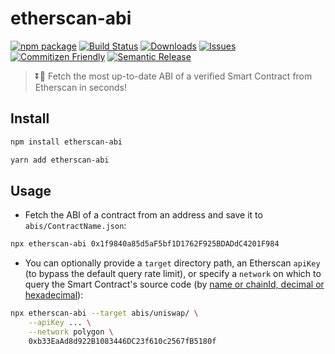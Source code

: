 # etherscan-abi

[![npm package][npm-img]][npm-url]
[![Build Status][build-img]][build-url]
[![Downloads][downloads-img]][downloads-url]
[![Issues][issues-img]][issues-url]
[![Commitizen Friendly][commitizen-img]][commitizen-url]
[![Semantic Release][semantic-release-img]][semantic-release-url]

> ⏬🚀 Fetch the most up-to-date ABI of a verified Smart Contract from Etherscan in seconds!

## Install

```bash
npm install etherscan-abi
```

```bash
yarn add etherscan-abi
```

## Usage

- Fetch the ABI of a contract from an address and save it to `abis/ContractName.json`:

```bash
npx etherscan-abi 0x1f9840a85d5aF5bf1D1762F925BDADdC4201F984
```

- You can optionally provide a `target` directory path, an Etherscan `apiKey` (to bypass the default query rate limit), or specify a `network` on which to query the Smart Contract's source code (by [name or chainId, decimal or hexadecimal](./src/constants/chainIds.ts)):

```bash
npx etherscan-abi --target abis/uniswap/ \
    --apiKey ... \
    --network polygon \
    0xb33EaAd8d922B1083446DC23f610c2567fB5180f
```

[build-img]: https://github.com/rubilmax/etherscan-abi/actions/workflows/release.yml/badge.svg
[build-url]: https://github.com/rubilmax/etherscan-abi/actions/workflows/release.yml
[downloads-img]: https://img.shields.io/npm/dt/etherscan-abi
[downloads-url]: https://www.npmtrends.com/etherscan-abi
[npm-img]: https://img.shields.io/npm/v/etherscan-abi
[npm-url]: https://www.npmjs.com/package/etherscan-abi
[issues-img]: https://img.shields.io/github/issues/rubilmax/etherscan-abi
[issues-url]: https://github.com/rubilmax/etherscan-abi/issues
[codecov-img]: https://codecov.io/gh/rubilmax/etherscan-abi/branch/main/graph/badge.svg
[codecov-url]: https://codecov.io/gh/rubilmax/etherscan-abi
[semantic-release-img]: https://img.shields.io/badge/%20%20%F0%9F%93%A6%F0%9F%9A%80-semantic--release-e10079.svg
[semantic-release-url]: https://github.com/semantic-release/semantic-release
[commitizen-img]: https://img.shields.io/badge/commitizen-friendly-brightgreen.svg
[commitizen-url]: http://commitizen.github.io/cz-cli/
